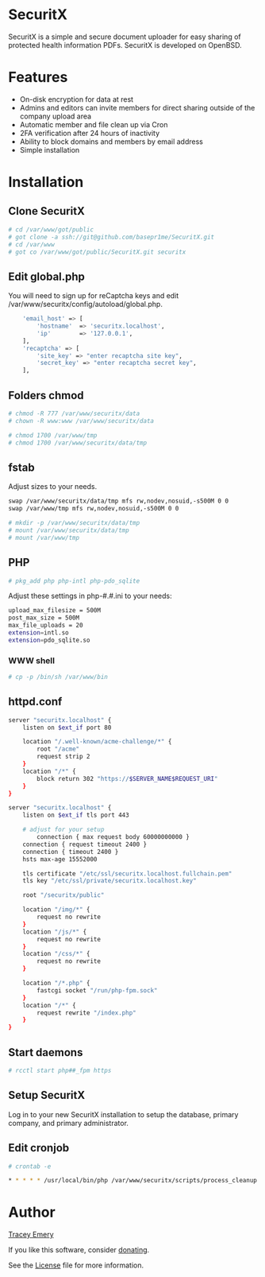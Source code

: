 # SecuritX

SecuritX is a simple and secure document uploader for easy sharing of protected
health information PDFs. SecuritX is developed on OpenBSD.

# Features

* On-disk encryption for data at rest
* Admins and editors can invite members for direct sharing outside of the company upload area
* Automatic member and file clean up via Cron
* 2FA verification after 24 hours of inactivity
* Ability to block domains and members by email address
* Simple installation

# Installation

## Clone SecuritX

```bash
# cd /var/www/got/public
# got clone -a ssh://git@github.com/basepr1me/SecuritX.git
# cd /var/www
# got co /var/www/got/public/SecuritX.git securitx
```

## Edit global.php

You will need to sign up for reCaptcha keys and edit /var/www/securitx/config/autoload/global.php.

```bash
	'email_host' => [
		'hostname'	=> 'securitx.localhost',
		'ip'		=> '127.0.0.1',
	],
	'recaptcha' => [
		'site_key' => "enter recaptcha site key",
		'secret_key' => "enter recaptcha secret key",
	],
```

## Folders chmod

```bash
# chmod -R 777 /var/www/securitx/data
# chown -R www:www /var/www/securitx/data

# chmod 1700 /var/www/tmp
# chmod 1700 /var/www/securitx/data/tmp
```

## fstab

Adjust sizes to your needs.

```bash
swap /var/www/securitx/data/tmp mfs rw,nodev,nosuid,-s500M 0 0
swap /var/www/tmp mfs rw,nodev,nosuid,-s500M 0 0

# mkdir -p /var/www/securitx/data/tmp
# mount /var/www/securitx/data/tmp
# mount /var/www/tmp
```

## PHP

```bash
# pkg_add php php-intl php-pdo_sqlite
```

Adjust these settings in php-#.#.ini to your needs:

```bash
upload_max_filesize = 500M
post_max_size = 500M
max_file_uploads = 20
extension=intl.so
extension=pdo_sqlite.so
```

### WWW shell

```bash
# cp -p /bin/sh /var/www/bin
```

## httpd.conf

```bash
server "securitx.localhost" {
	listen on $ext_if port 80

	location "/.well-known/acme-challenge/*" {
		root "/acme"
		request strip 2
	}
	location "/*" {
		block return 302 "https://$SERVER_NAME$REQUEST_URI"
	}
}

server "securitx.localhost" {
	listen on $ext_if tls port 443

	# adjust for your setup
        connection { max request body 60000000000 }
	connection { request timeout 2400 }
	connection { timeout 2400 }
	hsts max-age 15552000

	tls certificate "/etc/ssl/securitx.localhost.fullchain.pem"
	tls key "/etc/ssl/private/securitx.localhost.key"

	root "/securitx/public"

	location "/img/*" {
		request no rewrite
	}
	location "/js/*" {
		request no rewrite
	}
	location "/css/*" {
		request no rewrite
	}

	location "/*.php" {
		fastcgi socket "/run/php-fpm.sock"
	}
	location "/*" {
		request rewrite "/index.php"
	}
}

```

## Start daemons

```bash
# rcctl start php##_fpm https
```

## Setup SecuritX

Log in to your new SecuritX installation to setup the database, primary company,
and primary administrator.

## Edit cronjob

```bash
# crontab -e

* * * * * /usr/local/bin/php /var/www/securitx/scripts/process_cleanup.php
```

# Author

[Tracey Emery](https://github.com/basepr1me/)

If you like this software, consider [donating](https://k7tle.com/?donate=1).

See the [License](LICENSE.md) file for more information.
